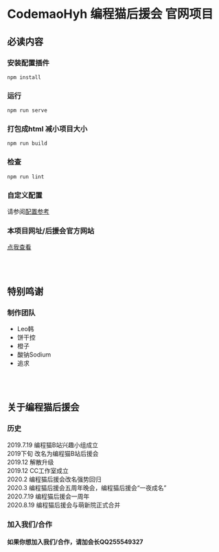 # CodemaoHyh 编程猫后援会 官网项目

## 必读内容

### 安装配置插件
```
npm install
```

### 运行
```
npm run serve
```

### 打包成html 减小项目大小
```
npm run build
```

### 检查
```
npm run lint
```

### 自定义配置
请参阅[配置参考](https://cli.vuejs.org/config/)

### 本项目网址/后援会官方网站
[点我查看](www.codemaohyt.xyz)

<br/>
<br/>

## 特别鸣谢

### 制作团队
* Leo韩
* 饼干控
* 橙子
* 酸钠Sodium
* 追求

<br/>
<br/>

## 关于编程猫后援会

### 历史
2019.7.19  编程猫B站兴趣小组成立<br/>
2019下旬   改名为编程猫B站后援会<br/>
2019.12    解散升级 <br/>
2019.12    CC工作室成立<br/>
2020.2     编程猫后援会改名强势回归<br/>
2020.3    编程猫后援会五周年晚会，编程猫后援会“一夜成名”<br/>
2020.7.19  编程猫后援会一周年<br/>
2020.8.19 编程猫后援会与萌新院正式合并<br/>

### 加入我们/合作
#### 如果你想加入我们/合作，请加会长QQ255549327
